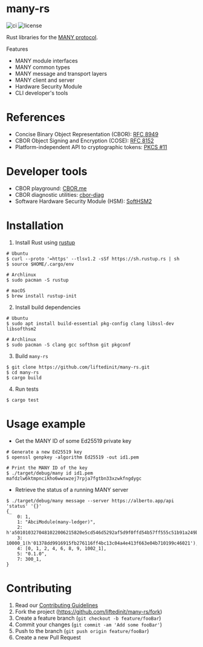 # many-rs
![ci](https://img.shields.io/github/workflow/status/liftedinit/many-rs/CI)
![license](https://img.shields.io/github/license/liftedinit/many-rs)

Rust libraries for the [MANY protocol](https://github.com/many-protocol).

Features
- MANY module interfaces
- MANY common types
- MANY message and transport layers
- MANY client and server
- Hardware Security Module
- CLI developer's tools

# References

- Concise Binary Object Representation (CBOR): [RFC 8949](https://www.rfc-editor.org/rfc/rfc8949.html)
- CBOR Object Signing and Encryption (COSE): [RFC 8152](https://datatracker.ietf.org/doc/html/rfc8152)
- Platform-independent API to cryptographic tokens: [PKCS #11](https://docs.oasis-open.org/pkcs11/pkcs11-base/v2.40/os/pkcs11-base-v2.40-os.html)

# Developer tools
- CBOR playground: [CBOR.me](https://cbor.me)
- CBOR diagnostic utilities: [cbor-diag](https://github.com/cabo/cbor-diag)
- Software Hardware Security Module (HSM): [SoftHSM2](https://github.com/opendnssec/SoftHSMv2)

# Installation

1. Install Rust using [rustup](https://rustup.rs/)
```shell
# Ubuntu
$ curl --proto '=https' --tlsv1.2 -sSf https://sh.rustup.rs | sh
$ source $HOME/.cargo/env

# Archlinux
$ sudo pacman -S rustup

# macOS
$ brew install rustup-init
```
2. Install build dependencies
```shell
# Ubuntu
$ sudo apt install build-essential pkg-config clang libssl-dev libsofthsm2

# Archlinux
$ sudo pacman -S clang gcc softhsm git pkgconf
```
3. Build `many-rs`
```shell
$ git clone https://github.com/liftedinit/many-rs.git
$ cd many-rs
$ cargo build
```
4. Run tests
```shell
$ cargo test
```

# Usage example

- Get the MANY ID of some Ed25519 private key
```shell
# Generate a new Ed25519 key
$ openssl genpkey -algorithm Ed25519 -out id1.pem

# Print the MANY ID of the key
$ ./target/debug/many id id1.pem
mafdzlw6ktmpncikho6wwswzej7rpja7fgtbn33xzwkfngdygc
```

- Retrieve the status of a running MANY server
```shell
$ ./target/debug/many message --server https://alberto.app/api 'status' '{}'
{_
    0: 1,
    1: "AbciModule(many-ledger)",
    2: h'a5010103270481022006215820e5cd546d5292af5d9f0ffd54b57ff555c51b91a249b9cf544010a3c01cfa75a2',
    3: 10000_1(h'01378dd9916915fb276116ff4bc13c04a4e413f663e04b710199c46021'),
    4: [0, 1, 2, 4, 6, 8, 9, 1002_1],
    5: "0.1.0",
    7: 300_1,
}
```

# Contributing

1. Read our [Contributing Guidelines](https://github.com/liftedinit/.github/blob/main/docs/CONTRIBUTING.md)
2. Fork the project (https://github.com/liftedinit/many-rs/fork)
3. Create a feature branch (`git checkout -b feature/fooBar`)
4. Commit your changes (`git commit -am 'Add some fooBar'`)
5. Push to the branch (`git push origin feature/fooBar`)
6. Create a new Pull Request
